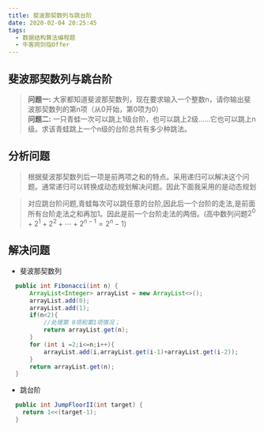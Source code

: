 ```yaml
---
title: 斐波那契数列与跳台阶
date: 2020-02-04 20:25:45
tags:
  - 数据结构算法编程题
  - 牛客网剑指Offer
---
```

## 斐波那契数列与跳台阶
>**问题一:** 大家都知道斐波那契数列，现在要求输入一个整数n，请你输出斐波那契数列的第n项（从0开始，第0项为0）<br/>
**问题二:** 一只青蛙一次可以跳上1级台阶，也可以跳上2级……它也可以跳上n级。求该青蛙跳上一个n级的台阶总共有多少种跳法。
## 分析问题
>根据斐波那契数列后一项是前两项之和的特点。采用递归可以解决这个问题。通常递归可以转换成动态规划解决问题。因此下面我采用的是动态规划

>对应跳台阶问题,青蛙每次可以跳任意的台阶,因此后一个台阶的走法,是前面所有台阶走法之和再加1。因此是前一个台阶走法的两倍。(高中数列问题$2^0+2^1+2^2+\cdots+2^{n-1}=2^n-1$)
## 解决问题
- 斐波那契数列
```Java
  public int Fibonacci(int n) {
      ArrayList<Integer> arrayList = new ArrayList<>();
      arrayList.add(0);
      arrayList.add(1);
      if(n<2){
          //处理第 0项和第1项情况；
          return arrayList.get(n);
      }
      for (int i =2;i<=n;i++){
          arrayList.add(i,arrayList.get(i-1)+arrayList.get(i-2));
      }
      return arrayList.get(n);
  }
```
- 跳台阶
```Java
  public int JumpFloorII(int target) {
    return 1<<(target-1);
  }
```